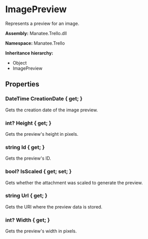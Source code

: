 # ImagePreview

Represents a preview for an image.

**Assembly:** Manatee.Trello.dll

**Namespace:** Manatee.Trello

**Inheritance hierarchy:**

- Object
- ImagePreview

## Properties

### DateTime CreationDate { get; }

Gets the creation date of the image preview.

### int? Height { get; }

Gets the preview&#39;s height in pixels.

### string Id { get; }

Gets the preview&#39;s ID.

### bool? IsScaled { get; set; }

Gets whether the attachment was scaled to generate the preview.

### string Url { get; }

Gets the URI where the preview data is stored.

### int? Width { get; }

Gets the preview&#39;s width in pixels.

